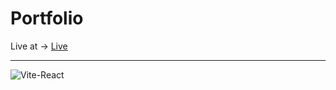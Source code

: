 <h1>Portfolio</h1>
Live at ->  <a href="https://portfolio-anca2024.netlify.app/">Live</a>
 <hr/>
 

![Vite-React](https://github.com/Anca200/Portfolio/assets/158541722/feab7a8c-9283-490b-9d04-7a8fc697351a)




